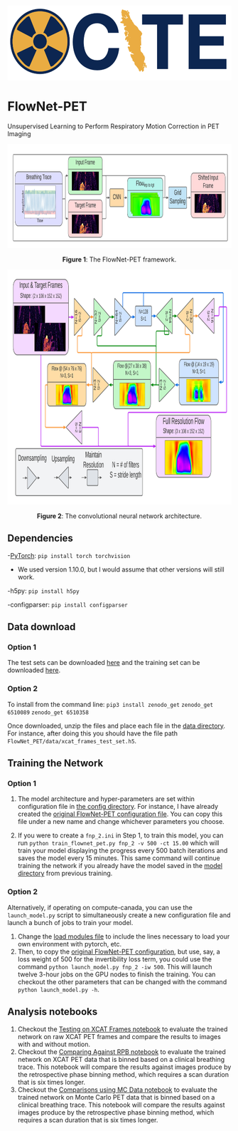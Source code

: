 <p align="left">
  <img width="550" height="167" src="./docs/XCITElogo.png">
</p>

# FlowNet-PET
Unsupervised Learning to Perform Respiratory Motion Correction in PET Imaging

<p align="center">
  <img width="944" height="234" src="./figures/fig1.png">
</p>
<p align="center"><b>Figure 1</b>: The FlowNet-PET framework.<p align="center"> 

<p align="center">
  <img width="966" height="528" src="./figures/fig10.png">
</p>
<p align="center"><b>Figure 2</b>: The convolutional neural network architecture.<p align="center"> 


## Dependencies

-[PyTorch](http://pytorch.org/): `pip install torch torchvision`
  - We used version 1.10.0, but I would assume that other versions will still work.

-h5py: `pip install h5py`

-configparser: `pip install configparser`

## Data download

### Option 1
  
The test sets can be downloaded [here](https://zenodo.org/record/6510089) and the training set can be downloaded [here](https://zenodo.org/record/6510358).

### Option 2
  
To install from the command line:
  `pip3 install zenodo_get`
  `zenodo_get 6510089`
  `zenodo_get 6510358`
  
Once downloaded, unzip the files and place each file in the [data directory](./data/). For instance, after doing this you should have the file path `FlowNet_PET/data/xcat_frames_test_set.h5`.

## Training the Network

### Option 1

1. The model architecture and hyper-parameters are set within configuration file in [the config directory](./configs). For instance, I have already created the [original FlowNet-PET configuration file](./configs/fnp_1.ini). You can copy this file under a new name and change whichever parameters you choose.
  
2. If you were to create a `fnp_2.ini` in Step 1, to train this model,  you can run `python train_flownet_pet.py fnp_2 -v 500 -ct 15.00` which will train your model displaying the progress every 500 batch iterations and saves the model every 15 minutes. This same command will continue training the network if you already have the model saved in the [model directory](./models) from previous training. 

### Option 2

Alternatively, if operating on compute-canada, you can use the `launch_model.py` script to simultaneously create a new configuration file and launch a bunch of jobs to train your model. 

1. Change the [load modules file](./module_loads.txt) to include the lines necessary to load your own environment with pytorch, etc. 
2. Then, to copy the [original FlowNet-PET configuration](./configs/fnp_1.ini), but use, say, a loss weight of 500 for the invertibility loss term, you could use the command `python launch_model.py fnp_2 -iw 500`. This will launch twelve 3-hour jobs on the GPU nodes to finish the training. You can checkout the other parameters that can be changed with the command `python launch_model.py -h`.

## Analysis notebooks

1. Checkout the [Testing on XCAT Frames notebook](./Testing_on_XCAT_Frames.ipynb) to evaluate the trained network on raw XCAT PET frames and compare the results to images with and without motion.
2. Checkout the [Comparing Against RPB notebook](./Comparing_Against_RPB.ipynb) to evaluate the trained network on XCAT PET data that is binned based on a clinical breathing trace. This notebook will compare the results against images produce by the retrospective phase binning method, which requires a scan duration that is six times longer.
3. Checkout the [Comparisons using MC Data notebook](./Comparisons_using_MC_Data.ipynb) to evaluate the trained network on Monte Carlo PET data that is binned based on a clinical breathing trace. This notebook will compare the results against images produce by the retrospective phase binning method, which requires a scan duration that is six times longer.
